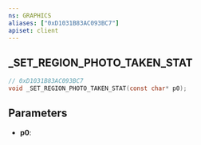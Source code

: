 ```yaml
---
ns: GRAPHICS
aliases: ["0xD1031B83AC093BC7"]
apiset: client
---
```

## _SET_REGION_PHOTO_TAKEN_STAT

```c
// 0xD1031B83AC093BC7
void _SET_REGION_PHOTO_TAKEN_STAT(const char* p0);
```


## Parameters
* **p0**:



